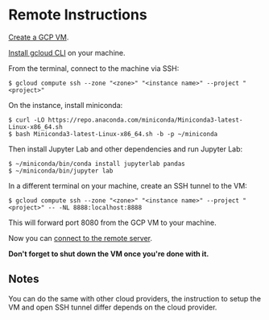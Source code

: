 # Remote Instructions

[Create a GCP VM](https://cloud.google.com/compute/docs/instances/create-start-instance).

[Install gcloud CLI](https://cloud.google.com/sdk/docs/install) on your machine.

From the terminal, connect to the machine via SSH:

```
$ gcloud compute ssh --zone "<zone>" "<instance name>" --project "<project>"
```

On the instance, install miniconda:

```
$ curl -LO https://repo.anaconda.com/miniconda/Miniconda3-latest-Linux-x86_64.sh
$ bash Miniconda3-latest-Linux-x86_64.sh -b -p ~/miniconda
```

Then install Jupyter Lab and other dependencies and run Jupyter Lab:

```
$ ~/miniconda/bin/conda install jupyterlab pandas
$ ~/miniconda/bin/jupyter lab
```

In a different terminal on your machine, create an SSH tunnel to the VM:

```
$ gcloud compute ssh --zone "<zone>" "<instance name>" --project "<project>" -- -NL 8888:localhost:8888
```

This will forward port 8080 from the GCP VM to your machine.

Now you can [connect to the remote server](https://code.visualstudio.com/docs/datascience/jupyter-notebooks#_connect-to-a-remote-jupyter-server).

**Don't forget to shut down the VM once you're done with it.**


## Notes

You can do the same with other cloud providers, the instruction to setup the VM and open SSH tunnel differ depends on the cloud provider.
